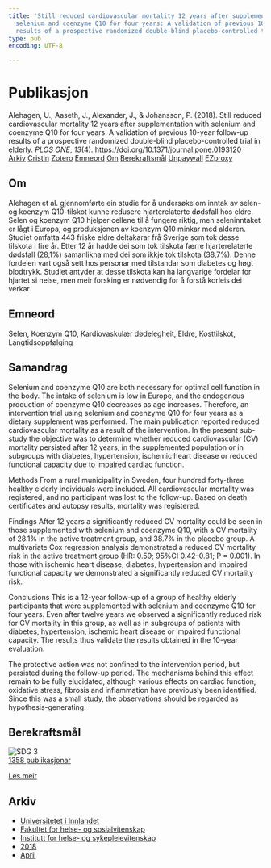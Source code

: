 ```yaml
---
title: 'Still reduced cardiovascular mortality 12 years after supplementation with
  selenium and coenzyme Q10 for four years: A validation of previous 10-year follow-up
  results of a prospective randomized double-blind placebo-controlled trial in elderly'
type: pub
encoding: UTF-8

---
```

<h1>Publikasjon</h1>
<article id="csl-bib-container-8ZPN9EBP" class="csl-bib-container">
  <div class="csl-bib-body"> <div class="csl-entry">Alehagen, U., Aaseth, J., Alexander, J., &#38; Johansson, P. (2018). Still reduced cardiovascular mortality 12 years after supplementation with selenium and coenzyme Q10 for four years: A validation of previous 10-year follow-up results of a prospective randomized double-blind placebo-controlled trial in elderly. <i>PLOS ONE</i>, <i>13</i>(4). <a href="https://doi.org/10.1371/journal.pone.0193120">https://doi.org/10.1371/journal.pone.0193120</a></div> </div>
  <div class="csl-bib-buttons">
    <a href="#taxonomy-article-8ZPN9EBP" alt="archive" class="csl-bib-button">Arkiv</a>
    <a href="https://app.cristin.no/results/show.jsf?id=1581013" alt="Cristin" class="csl-bib-button">Cristin</a>
    <a href="http://zotero.org/groups/5881554/items/8ZPN9EBP" alt="Zotero" class="csl-bib-button">Zotero</a>
    <a href="#keywords-article-8ZPN9EBP" alt="keywords" class="csl-bib-button">Emneord</a>
    <a href="#about-article-8ZPN9EBP" alt="about_pub" class="csl-bib-button">Om</a>
    <a href="#sdg-article-8ZPN9EBP" alt="sdg" class="csl-bib-button">Berekraftsmål</a>
    <a href="https://journals.plos.org/plosone/article/file?id=10.1371/journal.pone.0193120&amp;type=printable" alt="Unpaywall" class="csl-bib-button">Unpaywall</a>
    <a href="https://journals.plos.org/plosone/article/file?id=10.1371/journal.pone.0193120&amp;type=printable" alt="EZproxy" class="csl-bib-button">EZproxy</a>
  </div>
  <div id="csl-bib-meta-container-8ZPN9EBP"></div>
</article>
<div id="csl-bib-meta-8ZPN9EBP" class="csl-bib-meta">
  <article id="about-article-8ZPN9EBP" class="about_pub-article">
    <h1>Om</h1>
    Alehagen et al. gjennomførte ein studie for å undersøke om inntak av selen- og koenzym Q10-tilskot kunne redusere hjarterelaterte dødsfall hos eldre. Selen og koenzym Q10 hjelper cellene til å fungere riktig, men seleninntaket er lågt i Europa, og produksjonen av koenzym Q10 minkar med alderen. Studiet omfatta 443 friske eldre deltakarar frå Sverige som tok desse tilskota i fire år. Etter 12 år hadde dei som tok tilskota færre hjarterelaterte dødsfall (28,1%) samanlikna med dei som ikkje tok tilskota (38,7%). Denne fordelen vart også sett hos personar med tilstandar som diabetes og høgt blodtrykk. Studiet antyder at desse tilskota kan ha langvarige fordelar for hjartet si helse, men meir forsking er nødvendig for å forstå korleis dei verkar.
  </article>
  <article id="keywords-article-8ZPN9EBP" class="keywords-article">
    <h1>Emneord</h1>
    Selen, Koenzym Q10, Kardiovaskulær dødelegheit, Eldre, Kosttilskot, Langtidsoppfølging
  </article>
  <article id="abstract-article-8ZPN9EBP" class="abstract-article">
    <h1>Samandrag</h1>
    Selenium and coenzyme Q10 are both necessary for optimal cell function in the body. The intake of selenium is low in Europe, and the endogenous production of coenzyme Q10 decreases as age increases. Therefore, an intervention trial using selenium and coenzyme Q10 for four years as a dietary supplement was performed. The main publication reported reduced cardiovascular mortality as a result of the intervention. In the present sub-study the objective was to determine whether reduced cardiovascular (CV) mortality persisted after 12 years, in the supplemented population or in subgroups with diabetes, hypertension, ischemic heart disease or reduced functional capacity due to impaired cardiac function. 
 
Methods 
From a rural municipality in Sweden, four hundred forty-three healthy elderly individuals were included. All cardiovascular mortality was registered, and no participant was lost to the follow-up. Based on death certificates and autopsy results, mortality was registered. 
 
Findings 
After 12 years a significantly reduced CV mortality could be seen in those supplemented with selenium and coenzyme Q10, with a CV mortality of 28.1% in the active treatment group, and 38.7% in the placebo group. A multivariate Cox regression analysis demonstrated a reduced CV mortality risk in the active treatment group (HR: 0.59; 95%CI 0.42–0.81; P = 0.001). In those with ischemic heart disease, diabetes, hypertension and impaired functional capacity we demonstrated a significantly reduced CV mortality risk. 
 
Conclusions 
This is a 12-year follow-up of a group of healthy elderly participants that were supplemented with selenium and coenzyme Q10 for four years. Even after twelve years we observed a significantly reduced risk for CV mortality in this group, as well as in subgroups of patients with diabetes, hypertension, ischemic heart disease or impaired functional capacity. The results thus validate the results obtained in the 10-year evaluation. 
 
The protective action was not confined to the intervention period, but persisted during the follow-up period. The mechanisms behind this effect remain to be fully elucidated, although various effects on cardiac function, oxidative stress, fibrosis and inflammation have previously been identified. Since this was a small study, the observations should be regarded as hypothesis-generating.
  </article>
  <article id="sdg-article-8ZPN9EBP" class="sdg-article">
    <h1>Berekraftsmål</h1>
    <div class="sdg-container"><div id="sdg3" class="sdg">
        <img src="{{< params subfolder >}}images/sdg/sdg03_nn.png" class="image" alt="SDG 3">
        <div class="sdg-overlay">
          <a href="/nn/archive/?key=?sdg=3#archive" class="sdg-publication-count"><span>1358</span> publikasjonar</a>
          <p><a href="https://fn.no/om-fn/fns-baerekraftsmaal/god-helse-og-livskvalitet?lang=nno-NO" class="sdg-read-more">Les meir</a></p>
        </div>
      </div></div>
  </article>
  <article id="taxonomy-article-8ZPN9EBP" class="taxonomy-article">
    <h1>Arkiv</h1>
    <ul>
      <li>
        <a href="/nn/archive/?key=3DCRN523">Universitetet i Innlandet</a>
      </li>
      <li>
        <a href="/nn/archive/?key=IDKFS3MX">Fakultet for helse- og sosialvitenskap</a>
      </li>
      <li>
        <a href="/nn/archive/?key=GTV4ECMZ">Institutt for helse- og sykepleievitenskap</a>
      </li>
      <li>
        <a href="/nn/archive/?key=676HMQBA">2018</a>
      </li>
      <li>
        <a href="/nn/archive/?key=JSBENWRD">April</a>
      </li>
    </ul>
  </article>
</div>
